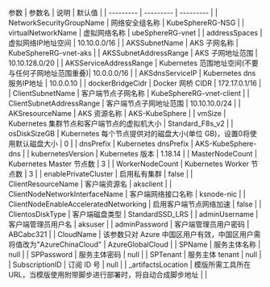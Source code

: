 参数
|	参数名	|	说明		|	默认值	|
| --------- | --------- | --------- |
| NetworkSecurityGroupName | 网络安全组名称 |  KubeSphereRG-NSG |
| virtualNetworkName | 虚拟网络名称 | ubeSphereRG-vnet |
| addressSpaces | 虚拟网络IP地址空间 | 10.10.0.0/16 |
| AKSSubnetName | AKS 子网名称 | KubeSphereRG-vnet-aks |
| AKSSubnetAddressRange | AKS 子网地址范围 | 10.10.128.0/20 |
| AKSServiceAddressRange | Kubernetes 范围地址空间(不要与任何子网地址范围重叠)| 10.0.0.0/16 |
| AKSdnsServiceIP | Kubernetes dns 服务IP地址 | 10.0.0.10 |
| dockerBridgeCidr | Docker 网桥 CIDR | 172.17.0.1/16 |
| ClientSubnetName | 客户端节点子网名称 | KubeSphereRG-vnet-client |
| ClientSubnetAddressRange | 客户端节点子网地址范围 | 10.10.10.0/24 |
| AKSresourceName | AKS 资源名称 | AKS-KubeSphere |
| vmSize | Kubernetes 集群节点和客户端节点的虚拟机大小 | Standard_F8s_v2 |
| osDiskSizeGB | Kubernetes 每个节点提供对的磁盘大小(单位 GB)，设置0将使用默认磁盘大小 | 0 |
| dnsPrefix | Kubernetes dnsPrefix | AKS-KubeSphere-dns |
| kubernetesVersion | Kubernetes 版本 | 1.18.14 |
| MasterNodeCount | Kubernetes Master 节点数 | 3 |
| WorkerNodeCount | Kubernetes Worker 节点数 | 3 |
| enablePrivateCluster | 启用私有集群 | false |
| ClientResourceName | 客户端资源名 | aksclient |
| ClientNodeNetworkInterfaceName | 客户端网络接口名称 | ksnode-nic |
| ClientNodeEnableAcceleratedNetworking | 启用客户端节点网络加速 | false |
| ClientosDiskType | 客户端磁盘类型 | StandardSSD_LRS |
| adminUsername | 客户端管理员用户名 | aksuser |
| adminPassword | 客户端管理员用户密码 | ABCabc321 |
| CloudName | 该参数只对 Azure 中国区用户有效，中国区用户需将值改为"AzureChinaCloud" | AzureGlobalCloud |
| SPName | 服务主体名称 | null |
| SPPassword | 服务主体密码 | null |
| SPTenant | 服务主体 tenant | null |
| SubscriptionID | 订阅 ID 号 | null |
| _artifactsLocation | 模版所需工具所在 URL，当模版使用附带脚步进行部署时，将自动合成脚步地址 |  |